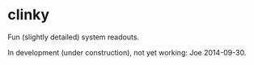 clinky
======

Fun (slightly detailed) system readouts.

In development (under construction), not yet working:
Joe 2014-09-30.

